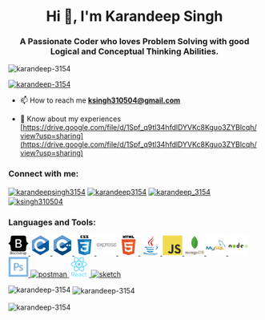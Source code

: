 <h1 align="center">Hi 👋, I'm Karandeep Singh</h1>
<h3 align="center">A Passionate Coder who loves Problem Solving with good Logical and Conceptual Thinking Abilities.</h3>

<p align="left"> <img src="https://komarev.com/ghpvc/?username=karandeep-3154&label=Profile%20views&color=0e75b6&style=flat" alt="karandeep-3154" /> </p>

<p align="left"> <a href="https://github.com/ryo-ma/github-profile-trophy"><img src="https://github-profile-trophy.vercel.app/?username=karandeep-3154" alt="karandeep-3154" /></a> </p>

- 📫 How to reach me **ksingh310504@gmail.com**

- 📄 Know about my experiences [https://drive.google.com/file/d/1Spf_q9tl34hfdlDYVKc8Kguo3ZYBlcqh/view?usp=sharing](https://drive.google.com/file/d/1Spf_q9tl34hfdlDYVKc8Kguo3ZYBlcqh/view?usp=sharing)

<h3 align="left">Connect with me:</h3>
<p align="left">
<a href="https://linkedin.com/in/karandeepsingh3154" target="blank"><img align="center" src="https://raw.githubusercontent.com/rahuldkjain/github-profile-readme-generator/master/src/images/icons/Social/linked-in-alt.svg" alt="karandeepsingh3154" height="30" width="40" /></a>
<a href="https://www.codechef.com/users/karandeep3154" target="blank"><img align="center" src="https://cdn.jsdelivr.net/npm/simple-icons@3.1.0/icons/codechef.svg" alt="karandeep3154" height="30" width="40" /></a>
<a href="https://www.leetcode.com/karandeep_3154" target="blank"><img align="center" src="https://raw.githubusercontent.com/rahuldkjain/github-profile-readme-generator/master/src/images/icons/Social/leet-code.svg" alt="karandeep_3154" height="30" width="40" /></a>
<a href="https://auth.geeksforgeeks.org/user/ksingh310504" target="blank"><img align="center" src="https://raw.githubusercontent.com/rahuldkjain/github-profile-readme-generator/master/src/images/icons/Social/geeks-for-geeks.svg" alt="ksingh310504" height="30" width="40" /></a>
</p>

<h3 align="left">Languages and Tools:</h3>
<p align="left"> <a href="https://getbootstrap.com" target="_blank" rel="noreferrer"> <img src="https://raw.githubusercontent.com/devicons/devicon/master/icons/bootstrap/bootstrap-plain-wordmark.svg" alt="bootstrap" width="40" height="40"/> </a> <a href="https://www.cprogramming.com/" target="_blank" rel="noreferrer"> <img src="https://raw.githubusercontent.com/devicons/devicon/master/icons/c/c-original.svg" alt="c" width="40" height="40"/> </a> <a href="https://www.w3schools.com/cpp/" target="_blank" rel="noreferrer"> <img src="https://raw.githubusercontent.com/devicons/devicon/master/icons/cplusplus/cplusplus-original.svg" alt="cplusplus" width="40" height="40"/> </a> <a href="https://www.w3schools.com/css/" target="_blank" rel="noreferrer"> <img src="https://raw.githubusercontent.com/devicons/devicon/master/icons/css3/css3-original-wordmark.svg" alt="css3" width="40" height="40"/> </a> <a href="https://expressjs.com" target="_blank" rel="noreferrer"> <img src="https://raw.githubusercontent.com/devicons/devicon/master/icons/express/express-original-wordmark.svg" alt="express" width="40" height="40"/> </a> <a href="https://www.w3.org/html/" target="_blank" rel="noreferrer"> <img src="https://raw.githubusercontent.com/devicons/devicon/master/icons/html5/html5-original-wordmark.svg" alt="html5" width="40" height="40"/> </a> <a href="https://www.java.com" target="_blank" rel="noreferrer"> <img src="https://raw.githubusercontent.com/devicons/devicon/master/icons/java/java-original.svg" alt="java" width="40" height="40"/> </a> <a href="https://developer.mozilla.org/en-US/docs/Web/JavaScript" target="_blank" rel="noreferrer"> <img src="https://raw.githubusercontent.com/devicons/devicon/master/icons/javascript/javascript-original.svg" alt="javascript" width="40" height="40"/> </a> <a href="https://www.mongodb.com/" target="_blank" rel="noreferrer"> <img src="https://raw.githubusercontent.com/devicons/devicon/master/icons/mongodb/mongodb-original-wordmark.svg" alt="mongodb" width="40" height="40"/> </a> <a href="https://www.mysql.com/" target="_blank" rel="noreferrer"> <img src="https://raw.githubusercontent.com/devicons/devicon/master/icons/mysql/mysql-original-wordmark.svg" alt="mysql" width="40" height="40"/> </a> <a href="https://nodejs.org" target="_blank" rel="noreferrer"> <img src="https://raw.githubusercontent.com/devicons/devicon/master/icons/nodejs/nodejs-original-wordmark.svg" alt="nodejs" width="40" height="40"/> </a> <a href="https://www.photoshop.com/en" target="_blank" rel="noreferrer"> <img src="https://raw.githubusercontent.com/devicons/devicon/master/icons/photoshop/photoshop-line.svg" alt="photoshop" width="40" height="40"/> </a> <a href="https://postman.com" target="_blank" rel="noreferrer"> <img src="https://www.vectorlogo.zone/logos/getpostman/getpostman-icon.svg" alt="postman" width="40" height="40"/> </a> <a href="https://reactjs.org/" target="_blank" rel="noreferrer"> <img src="https://raw.githubusercontent.com/devicons/devicon/master/icons/react/react-original-wordmark.svg" alt="react" width="40" height="40"/> </a> <a href="https://www.sketch.com/" target="_blank" rel="noreferrer"> <img src="https://www.vectorlogo.zone/logos/sketchapp/sketchapp-icon.svg" alt="sketch" width="40" height="40"/> </a> </p>

<p><img align="left" src="https://github-readme-stats.vercel.app/api/top-langs?username=karandeep-3154&show_icons=true&locale=en&layout=compact" alt="karandeep-3154" /></p>

<p>&nbsp;<img align="center" src="https://github-readme-stats.vercel.app/api?username=karandeep-3154&show_icons=true&locale=en" alt="karandeep-3154" /></p>

<p><img align="center" src="https://github-readme-streak-stats.herokuapp.com/?user=karandeep-3154&" alt="karandeep-3154" /></p>
